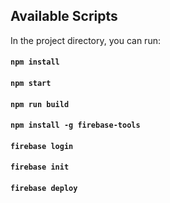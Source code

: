 ## Available Scripts

In the project directory, you can run:

#### `npm install`
#### `npm start`
#### `npm run build`
#### `npm install -g firebase-tools`
#### `firebase login`
#### `firebase init`
#### `firebase deploy`

